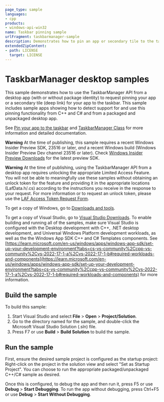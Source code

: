 ```yaml
---
page_type: sample
languages:
- cpp
products:
- windows-api-win32
name: Taskbar pinning sample
urlFragment: taskbarmanager-sample
description: Demonstrates how to pin an app or secondary tile to the taskbar
extendedZipContent:
- path: LICENSE
  target: LICENSE
---
```


TaskbarManager desktop samples
==================

This sample demonstrates how to use the TaskbarManager API from a desktop app (with or without package identity) to request pinning your app or a secondary tile (deep link) for your app to the taskbar. This sample includes sample apps showing how to detect support for and use this pinning functionality from C++ and C# and from a packaged and unpackaged desktop app.

See [Pin your app to the taskbar](https://learn.microsoft.com/en-us/windows/apps/design/shell/pin-to-taskbar) and [TaskbarManager Class](https://learn.microsoft.com/en-us/uwp/api/windows.ui.shell.taskbarmanager) for more information and detailed documentation.

**Warning**  At the time of publishing, this sample requires a recent Windows Insider Preview SDK, 23516 or later, *and* a recent Windows build (Windows Insider Preview Dev channel 23516 or later). Check [Windows Insider Preview Downloads](https://www.microsoft.com/en-us/software-download/windowsinsiderpreviewSDK) for the latest preview SDK.

**Warning**   At the time of publishing, using the TaskbarManager API from a desktop app requires unlocking the appropriate Limited Access Feature. You will not be able to meaningfully use these samples without obtaining an unlock token for the feature and providing it in the appropriate locations (LafData.h/.cs) according to the instructions you receive in the response to your request. For more information or to request an unlock token, please use the [LAF Access Token Request Form](https://go.microsoft.com/fwlink/?linkid=2271232&clcid=0x409).

To get a copy of Windows, go to [Downloads and tools](http://go.microsoft.com/fwlink/p/?linkid=301696).

To get a copy of Visual Studio, go to [Visual Studio Downloads](http://go.microsoft.com/fwlink/p/?linkid=301697). To enable building and running all of the samples, make sure Visual Studio is configured with the Desktop development with C++, .NET desktop development, and Universal Windows Platform development workloads, as well as the the Windows App SDK C++ and C# Templates components. See [https://learn.microsoft.com/en-us/windows/apps/windows-app-sdk/set-up-your-development-environment?tabs=cs-vs-community%2Ccpp-vs-community%2Cvs-2022-17-1-a%2Cvs-2022-17-1-b#required-workloads-and-components](https://learn.microsoft.com/en-us/windows/apps/windows-app-sdk/set-up-your-development-environment?tabs=cs-vs-community%2Ccpp-vs-community%2Cvs-2022-17-1-a%2Cvs-2022-17-1-b#required-workloads-and-components) for more information.

Build the sample
----------------

To build this sample:

1.  Start Visual Studio and select **File** \> **Open** \> **Project/Solution**.
2.  Go to the directory named for the sample, and double-click the Microsoft Visual Studio Solution (.sln) file.
3.  Press F7 or use **Build** \> **Build Solution** to build the sample.

Run the sample
--------------

First, ensure the desired sample project is configured as the startup project: Right-click on the project in the solution view and select "Set as Startup Project". You can choose to run the appropriate packaged/unpackaged C++/C# sample as desired.

Once this is configured, to debug the app and then run it, press F5 or use **Debug** \> **Start Debugging**. To run the app without debugging, press Ctrl+F5 or use **Debug** \> **Start Without Debugging**.
